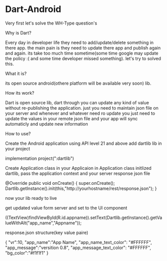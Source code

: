 # Dart-Android

Very first let's solve the WH-Type question's

Why is Dart?

Every day in developer life they need to add/update/delete something in there app. the main pain is they need to update there app and publish again and again. its take too much time sometime(some time google may update the policy :( and some time developer missed something). let's try to solved this.

What it is?

its open source android(othere platform will be available very soon) lib. 

How its work?

Dart is open source lib, dart through you can update any kind of value without re-publishing the application. just you need to maintain
json file on your server and whenever and whatever need ro update you just need to update the values in your remote json file and your 
app will sync automaticly and update new information

How to use?

Create the Android application using API level 21 and above
add dartlib lib in your project

implementation project(":dartlib")

Create Application class in your Applicaion
in Application class initlized dartlib, pass the application context and your server response json file

@Override
public void onCreate() {
    super.onCreate();
    Dartlib.getInstance().init(this,"http://yourhostname/rest/response.json");
}

now your lib ready to live

get updated value form server and set to the UI component

 ((TextView)findViewById(R.id.appname)).setText(Dartlib.getInstance().getValueWithAlt("app_name","Appname"));
 
response.json structure(key value paire)

{
	"vr":10,
	"app_name":"App Name",
	"app_name_text_color": "#FFFFFF",
	"app_message":"versition 0.8",
	"app_message_text_color": "#FFFFFF",
	"bg_color":"#f1f1f1"
}




    
    
    
    
    



